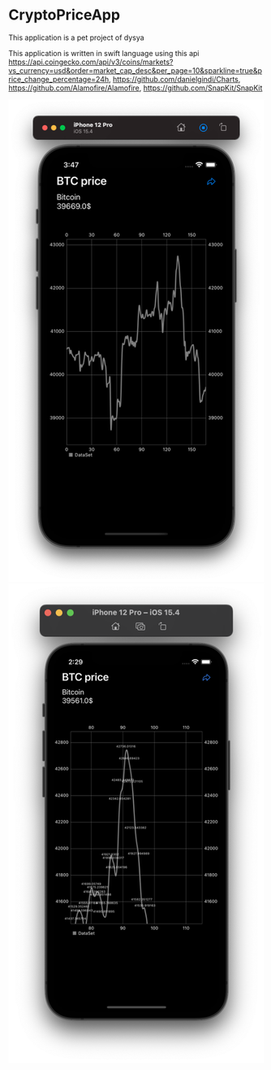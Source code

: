 # CryptoPriceApp

This application is a pet project of dysya

This application is written in swift language using this api https://api.coingecko.com/api/v3/coins/markets?vs_currency=usd&order=market_cap_desc&per_page=10&sparkline=true&price_change_percentage=24h, https://github.com/danielgindi/Charts, https://github.com/Alamofire/Alamofire, https://github.com/SnapKit/SnapKit

![](https://github.com/dysya/CryptoPriceApp/blob/main/Screenshots/Screenshot%202022-04-23%20at%203.48.34%20AM.png)
![](https://github.com/dysya/CryptoPriceApp/blob/main/Screenshots/Screenshot%202022-04-25%20at%202.29.06%20AM.png)
